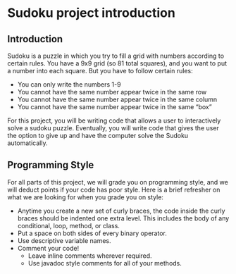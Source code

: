 # Sudoku project introduction
## Introduction
Sudoku is a puzzle in which you try to fill a grid with numbers according to certain rules. You have a 9x9 grid (so 81 total squares), and you want to put a number into each square. But you have to follow certain rules:
- You can only write the numbers 1-9
- You cannot have the same number appear twice in the same row
- You cannot have the same number appear twice in the same column
- You cannot have the same number appear twice in the same “box”

For this project, you will be writing code that allows a user to interactively solve a sudoku puzzle. Eventually, you will write code that gives the user the option to give up and have the computer solve the Sudoku automatically. 

## Programming Style
For all parts of this project, we will grade you on programming style, and we will deduct points if your code has poor style. Here is a brief refresher on what we are looking for when you grade you on style:
- Anytime you create a new set of curly braces, the code inside the curly braces should be indented one extra level. This includes the body of any conditional, loop, method, or class.
- Put a space on both sides of every binary operator.
- Use descriptive variable names.
- Comment your code!
    - Leave inline comments wherever required.
    - Use javadoc style comments for all of your methods.
